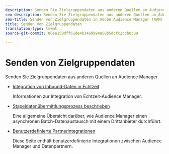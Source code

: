 ```yaml
---
description: Senden Sie Zielgruppendaten aus anderen Quellen an Audience Manager.
seo-description: Senden Sie Zielgruppendaten aus anderen Quellen an Adobe Audience Manager (AAM).
seo-title: Senden von Zielgruppendaten in Adobe Audience Manager (AAM)
title: Senden von Zielgruppendaten
translation-type: tm+mt
source-git-commit: 00ea159dff61de4b346d994a50b5dcfc2ccb8c89

---
```



# Senden von Zielgruppendaten

Senden Sie Zielgruppendaten aus anderen Quellen an Audience Manager.

* [Integration von Inbound-Daten in Echtzeit](/help/using/integration/sending-audience-data/real-time-data-integration/real-time-tech-specs.md)

   Informationen zur Integration von Echtzeit-Audience Manager.

* [Stapeldatenübermittlungsprozess beschrieben](/help/using/integration/sending-audience-data/batch-data-transfer-explained/batch-data-transfer-explained.md)

   Eine allgemeine Übersicht darüber, wie Audience Manager einen asynchronen Batch-Datenaustausch mit einem Drittanbieter durchführt.

* [Benutzerdefinierte Partnerintegrationen](/help/using/integration/sending-audience-data/custom-partner-integrations.md)

   Diese Seite enthält benutzerdefinierte Integrationen zwischen Audience Manager und Datenpartnern.
